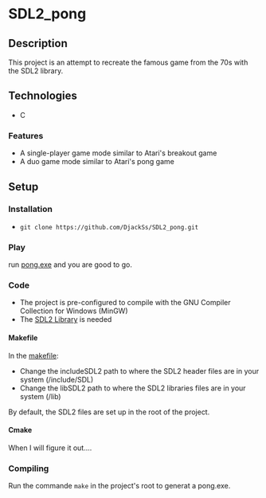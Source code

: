 # SDL2_pong

## Description

This project is an attempt to recreate the famous game from the 70s with the SDL2 library.

## Technologies

* C

### Features

* A single-player game mode similar to Atari's breakout game
* A duo game mode similar to Atari's pong game

## Setup

### Installation

- `git clone https://github.com/DjackSs/SDL2_pong.git`

### Play

run [pong.exe](/bin/pong.exe) and you are good to go.

### Code

* The project is pre-configured to compile with the GNU Compiler Collection for Windows (MinGW)
* The [SDL2 Library](https://www.libsdl.org/) is needed

#### Makefile

In the [makefile](/makefile):
* Change the includeSDL2 path to where the SDL2 header files are in your system (/include/SDL)
* Change the libSDL2 path to where the SDL2 libraries files are in your system (/lib)

By default, the SDL2 files are set up in the root of the project.

#### Cmake

When I will figure it out....

### Compiling

Run the commande `make` in the project's root to generat a pong.exe.


